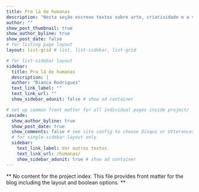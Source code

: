 ```yaml
---
title: Pra lá de humanas
description: "Nesta seção escrevo textos sobre arte, criatividade e a vida &hearts;"
author: ""
show_post_thumbnail: true
show_author_byline: true
show_post_date: false
# for listing page layout
layout: list-grid # list, list-sidebar, list-grid

# for list-sidebar layout
sidebar: 
  title: Pra lá de humanas
  description: |
  author: "Bianca Rodrigues"
  text_link_label: ""
  text_link_url: ""
  show_sidebar_adunit: false # show ad container

# set up common front matter for all individual pages inside project/
cascade:    
  show_author_byline: true
  show_post_date: true
  show_comments: false # see site config to choose Disqus or Utterances
  # for single-sidebar layout only
  sidebar:
    text_link_label: Ver outros textos
    text_link_url: /humanas/
    show_sidebar_adunit: true # show ad container
---
```


** No content for the project index. This file provides front matter for the blog including the layout and boolean options. **
